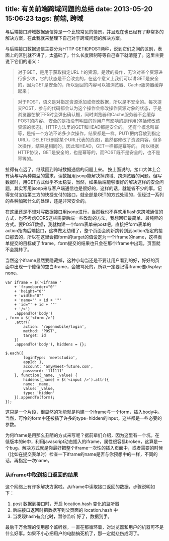 title: 有关前端跨域问题的总结
date: 2013-05-20 15:06:23
tags: 前端, 跨域
---

与后端接口跨域数据通信算是一个比较常见的情景，并且现在也已经有了非常多的解决方案，在此我就来整理下自己对于跨域问题的解决方案。

与后端接口数据通信主要分为HTTP GET和POST两种，说到它们之间的区别，表面上的区别就不讲了，太基础了，什么长度限制等等自己查下就清楚了。这里主要说下它们的语义：

> 对于GET，是用于获取指定URL上的资源，是读的操作，无论对某个资源进行多少次，它的状态是不会改变的，在这个意义上我们可以讲GET是安全的，因为GET是安全的，所以返回的内容可以被浏览器、Cache服务器缓存起来；


> 对于POST，语义是对指定资源添加或修改数据，所以是不安全的。每次提交POST，参与的代码都会认为这个操作会修改操作资源对象的状态，于是浏览器在按下F5时会弹出确认框，同时浏览器和Cache服务器不会缓存POST的内容。
安全的是指没有明显的对用户有影响的副作用(包括修改该资源的状态)。HTTP方法里的GET和HEAD都是安全的。
还有个概念叫幂等，是指一个方法不论多少次操作，结果都是一样。PUT(把内容放到指定URL)，DELETE(删除某个URL代表的资源)，虽然都修改了资源内容，但多次操作，结果是相同的，因此和HEAD，GET一样都是幂等的。
所以根据HTTP协议，GET是安全的，也是幂等的，而POST既不是安全的，也不是幂等的。

扯得有点远了，继续回到跨域数据通信的问题上来。
按上面说的，接口大体上会有读与写两种类型的需求，读数据用jsonp能解决掉跨域、跨浏览器的问题。但写数据时，用GET方式似乎不太稳妥，当然，如果后端能够很好的解决这样的安全问题，其实写用jsonp来与客户端通信也是很好的，这样的话，就能省不少的事。记得支付宝给第三方的快捷支付的接口，就全部是GET的方式处理的，但经过一系列的各种加密什么的处理，还是非常安全的。

在这里还是不想对写数据接口用jsonp进行，当然我也不喜欢用flash来跨域通信的方式，也不考虑CORS这些需要后端一些改动的方法，我想回归最简单、最纯粹的方式。要POST数据，我就构建一个form表单来post吧。直接把form表单的action指向后端接口，这样做太幼稚了，整个页面会刷新跳转到到action指定的接口那去的，所以在这里会把form的target的值设定为一个iframe的name，这样表单提交的目标成了iframe，form提交的结果也只会在那个iframe中出现，页面就不会跳转了。

当然这个iframe显然要隐藏掉，这种小勾当还是不要让用户看到的好，好好的页面中出现一个傻傻的空白iframe，会被骂死的，所以一定要记得iframe要display: none。

```
var iframe = $('<iframe '
    + 'frameborder="0"'
    + 'height="0"'
    + 'width="0"'
    + 'name="' + id + '"'
    + 'id="' + id + '"'
    + '/>')
    .appendTo('body')
, form = $('<form />')
    .attr({
        action: '/openmobile/login',
        method: 'POST',
        target: id
    })
    .appendTo('body'), hiddens = {};

$.each({
        loginType: 'meetstudio',
        appId: 1,
        account: 'amy@meet-future.com',
        password: '111111'
    }, function(_name, _value) {
        hiddens[_name] = $('<input />').attr({
        name: _name,
        value: _value,
        type: 'hidden'
    }).appendTo(form);
});
```

这只是一个片段，很显然的功能就是构建一个iframe与一个form，插入body中。当然，可怜的form中还被插了许多的type=hidden的input，这些都是一些必要的参数。

为何iframe是用那么丑陋的方式来写呢？据前辈们介绍，因为这里有一个坑。在低版本的ie中，利用javascript动态插入的iframe，属性很容易broken，这算是一个bug。解决方式就是你最好把整个iframe一次性的插入页面中，或者需要的时候（比如在提交表单时）检查一下iframe的name是否与你预想中的一样，不同的话，再指定一次name。

### 从iframe中取到接口返回的结果
这个网络上有许多解决方案啦。从iframe中读取接口返回的数据，步骤说明如下：

1. post 数据到接口时，开启 location.hash 变化的监听器
2. 后端接口返回时把数据写到父页面的 location.hash 中
3. 当发现hash有变化时，暂停监听
好了，数据到手。

最后千万合理的使用那个监听器，一直在那循环着，对浏览器和用户的机器可不是什么好事。如果不小心把用户的电脑搞死机了，那一定就悲伤成河了。